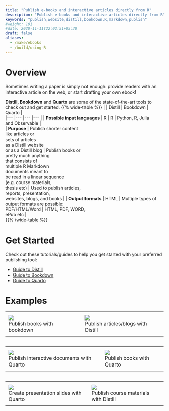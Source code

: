 ```yaml
---
title: "Publish e-books and interactive articles directly from R"
description: "Publish e-books and interactive articles directly from R"
keywords: "publish,website,distill,bookdown,R,markdown,publish"
#weight: 101
#date: 2020-11-11T22:02:51+05:30
draft: false
aliases:
  - /make/ebooks
  - /build/using-R
---
```

# Overview

Sometimes writing a paper is simply not enough: provide readers with an interactive article on the web, or start drafting your own ebook!

**Distill, Bookdown** and **Quarto** are some of the state-of-the-art tools to check out and get started.
{{% wide-table %}}
| 	| Distill 	| Bookdown 	| Quarto 	|  	
|---	|---	|---	|---	|
| **Possible input languages** 	| R 	| R 	| Python, R, Julia <br>  and Observable 	|  	
| **Purpose** 	| Publish shorter content<br> like articles or <br> sets of articles <br> as a Distill website <br> or as a Distill blog 	| Publish books or <br> pretty much anything <br> that consists of <br> multiple R Markdown <br> documents meant to <br> be read in a linear sequence <br> (e.g. course materials,<br> thesis etc) 	| Used to publish articles,<br> reports, presentation, <br> websites,  blogs, and books 	|
| **Output formats** 	| HTML 	| Multiple types of <br> output formats are possible:<br> PDF/HTML/Word 	| HTML, PDF, WORD, <br> ePub etc 	|  	
{{% /wide-table %}}



# Get Started

Check out these tutorials/guides to help you get started with your preferred publishing tool:

- [Guide to Distill](https://rstudio.github.io/distill/)
- [Guide to Bookdown](https://bookdown.org/yihui/bookdown/)
- [Guide to Quarto](https://quarto.org/docs/guide/)

# Examples
<div id = "image-table">
<table>
<tr>
<td style = "padding:10px">
<img src = "../images/bookdown-1.png"/>
<figcaption>Publish books with bookdown</figcaption>

</td>
<td style = "padding:10px">
<img src = "../images/distill-1.png"/>
<figcaption>Publish articles/blogs with Distill</figcaption>

</tr>
<table>
</div>
<div id = "image-table">
<table>
<tr>
<td style = "padding:10px">
<img src = "../images/quarto-1.png">
<figcaption>Publish interactive documents with Quarto</figcaption>

</td>
<td style = "padding:10px">
<img src = "../images/quarto-2.png">
<figcaption>Publish books with Quarto</figcaption>

</tr>
<table>
</div>
<div id = "image-table">
<table>
<tr>
<td style = "padding:10px">
<img src = "../images/quarto-3.png">
<figcaption>Create presentation slides with Quarto</figcaption>

<td style = "padding:10px">
<img src = "../images/distill-3.png">
<figcaption>Publish course materials with Distill</figcaption>
</tr>
</table>
</div>
